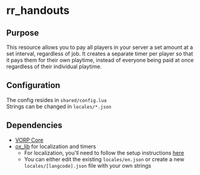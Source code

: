 # rr_handouts

## Purpose
This resource allows you to pay all players in your server a set amount at a set interval, regardless of job. It creates a separate timer per player so that it pays them for their own playtime, instead of everyone being paid at once regardless of their individual playtime.

## Configuration
The config resides in `shared/config.lua`  
Strings can be changed in `locales/*.json`

## Dependencies
- [VORP Core](https://github.com/VORPCORE/vorp_core-lua)
- [ox_lib](https://github.com/overextended/ox_lib) for localization and timers
  - For localization, you'll need to follow the setup instructions [here](https://overextended.dev/ox_lib/Modules/Locale/Shared)
  - You can either edit the existing `locales/en.json` or create a new `locales/[langcode].json` file with your own strings
